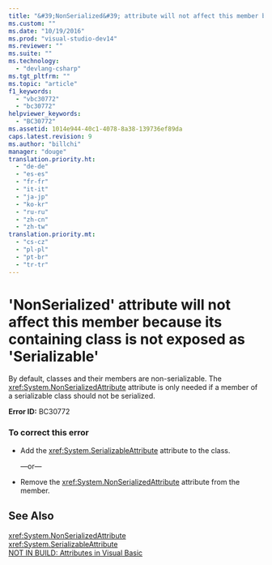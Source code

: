 ```yaml
---
title: "&#39;NonSerialized&#39; attribute will not affect this member because its containing class is not exposed as &#39;Serializable&#39;"
ms.custom: ""
ms.date: "10/19/2016"
ms.prod: "visual-studio-dev14"
ms.reviewer: ""
ms.suite: ""
ms.technology: 
  - "devlang-csharp"
ms.tgt_pltfrm: ""
ms.topic: "article"
f1_keywords: 
  - "vbc30772"
  - "bc30772"
helpviewer_keywords: 
  - "BC30772"
ms.assetid: 1014e944-40c1-4078-8a38-139736ef89da
caps.latest.revision: 9
ms.author: "billchi"
manager: "douge"
translation.priority.ht: 
  - "de-de"
  - "es-es"
  - "fr-fr"
  - "it-it"
  - "ja-jp"
  - "ko-kr"
  - "ru-ru"
  - "zh-cn"
  - "zh-tw"
translation.priority.mt: 
  - "cs-cz"
  - "pl-pl"
  - "pt-br"
  - "tr-tr"
---
```

# &#39;NonSerialized&#39; attribute will not affect this member because its containing class is not exposed as &#39;Serializable&#39;
By default, classes and their members are non-serializable. The <xref:System.NonSerializedAttribute> attribute is only needed if a member of a serializable class should not be serialized.  
  
 **Error ID:** BC30772  
  
### To correct this error  
  
-   Add the <xref:System.SerializableAttribute> attribute to the class.  
  
     —or—  
  
-   Remove the <xref:System.NonSerializedAttribute> attribute from the member.  
  
## See Also  
 <xref:System.NonSerializedAttribute>   
 <xref:System.SerializableAttribute>   
 [NOT IN BUILD: Attributes in Visual Basic](http://msdn.microsoft.com/en-us/620bfc0e-4582-4c8b-8432-ebc5c3dccc22)